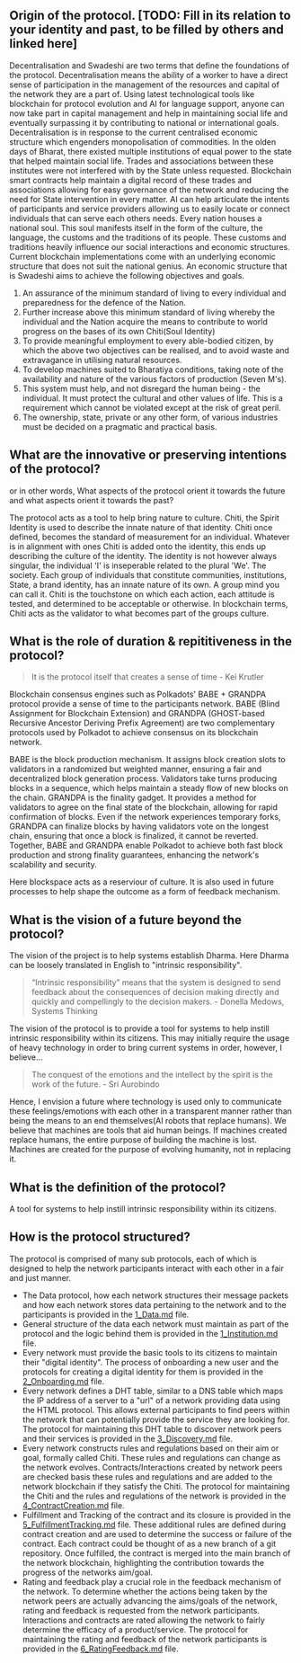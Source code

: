 ## Origin of the protocol. [TODO: Fill in its relation to your identity and past, to be filled by others and linked here]

Decentralisation and Swadeshi are two terms that define the foundations of the protocol. Decentralisation means the ability of a worker to have a direct sense of participation in the management of the resources and capital of the network they are a part of. Using latest technological tools like blockchain for protocol evolution and AI for language support, anyone can now take part in capital management and help in maintaining social life and eventually surpassing it by contributing to national or international goals. Decentralisation is in response to the current centralised economic structure which engenders monopolisation of commodities. In the olden days of Bharat, there existed multiple institutions of equal power to the state that helped maintain social life. Trades and associations between these institutes were not interfered with by the State unless requested. Blockchain smart contracts help maintain a digital record of these trades and associations allowing for easy governance of the network and reducing the need for State intervention in every matter. AI can help articulate the intents of participants and service providers allowing us to easily locate or connect individuals that can serve each others needs.
Every nation houses a national soul. This soul manifests itself in the form of the culture, the language, the customs and the traditions of its people. These customs and traditions heavily influence our social interactions and economic structures. Current blockchain implementations come with an underlying economic structure that does not suit the national genius. An economic structure that is Swadeshi aims to achieve the following objectives and goals.
1. An assurance of the minimum standard of living to every individual and preparedness for the defence of the Nation.
2. Further increase above this minimum standard of living whereby the individual and the Nation acquire the means to contribute to world progress on the bases of its own Chiti(Soul Identity)
3. To provide meaningful employment to every able-bodied citizen, by which the above two objectives can be realised, and to avoid waste and extravagance in utilising natural resources.
4. To develop machines suited to Bharatiya conditions, taking note of the availability and nature of the various factors of production (Seven M's).
5. This system must help, and not disregard the human being - the individual. It must protect the cultural and other values of life. This is a requirement which cannot be violated except at the risk of great peril.
6. The ownership, state, private or any other form, of various industries must be decided on a pragmatic and practical basis.

## What are the innovative or preserving intentions of the protocol?
or in other words, What aspects of the protocol orient it towards the future and what aspects orient it towards the past?

The protocol acts as a tool to help bring nature to culture. Chiti, the Spirit Identity is used to describe the innate nature of that identity. Chiti once defined, becomes the standard of measurement for an individual. Whatever is in alignment with ones Chiti is added onto the identity, this ends up describing the culture of the identity. The identity is not however always singular, the individual 'I' is inseperable related to the plural 'We'. The society. Each group of individuals that constitute communities, institutions, State, a brand identity, has an innate nature of its own. A group mind you can call it. Chiti is the touchstone on which each action, each attitude is tested, and determined to be acceptable or otherwise. In blockchain terms, Chiti acts as the validator to what becomes part of the groups culture.

## What is the role of duration & repititiveness in the protocol?
>It is the protocol itself that creates a sense of time - Kei Krutler

Blockchain consensus engines such as Polkadots' BABE + GRANDPA protocol provide a sense of time to the participants network.
BABE (Blind Assignment for Blockchain Extension) and GRANDPA (GHOST-based Recursive Ancestor Deriving Prefix Agreement) are two complementary protocols used by Polkadot to achieve consensus on its blockchain network.

BABE is the block production mechanism. It assigns block creation slots to validators in a randomized but weighted manner, ensuring a fair and decentralized block generation process. Validators take turns producing blocks in a sequence, which helps maintain a steady flow of new blocks on the chain.
GRANDPA is the finality gadget. It provides a method for validators to agree on the final state of the blockchain, allowing for rapid confirmation of blocks. Even if the network experiences temporary forks, GRANDPA can finalize blocks by having validators vote on the longest chain, ensuring that once a block is finalized, it cannot be reverted.
Together, BABE and GRANDPA enable Polkadot to achieve both fast block production and strong finality guarantees, enhancing the network's scalability and security.

Here blockspace acts as a reserviour of culture. It is also used in future processes to help shape the outcome as a form of feedback mechanism.

## What is the vision of a future beyond the protocol?
The vision of the project is to help systems establish Dharma. Here Dharma can be loosely translated in English to "intrinsic responsibility". 
>“Intrinsic responsibility” means that the system is designed to send feedback about the consequences of decision making directly and quickly and compellingly to the decision makers. - Donella Medows, Systems Thinking

The vision of the protocol is to provide a tool for systems to help instill intrinsic responsibility within its citizens. This may initially require the usage of heavy technology in order to bring current systems in order, however, I believe...
> The conquest of the emotions and the intellect by the spirit is the work of the future. - Sri Aurobindo

Hence, I envision a future where technology is used only to communicate these feelings/emotions with each other in a transparent manner rather than being the means to an end themselves(AI robots that replace humans). We believe that machines are tools that aid human beings. If machines created replace humans, the entire purpose of building the machine is lost. Machines are created for the purpose of evolving humanity, not in replacing it.

## What is the definition of the protocol?
A tool for systems to help instill intrinsic responsibility within its citizens.

## How is the protocol structured?
The protocol is comprised of many sub protocols, each of which is designed to help the network participants interact with each other in a fair and just manner. 
* The Data protocol, how each network structures their message packets and how each network stores data pertaining to the network and to the participants is provided in the [1_Data.md](./1_Data.md) file.
* General structure of the data each network must maintain as part of the protocol and the logic behind them is provided in the [1_Institution.md](./1_Institution.md) file.
* Every network must provide the basic tools to its citizens to maintain their "digital identity". The process of onboarding a new user and the protocols for creating a digital identity for them is provided in the [2_Onboarding.md](./2_Onboarding.md) file.
* Every network defines a DHT table, similar to a DNS table which maps the IP address of a server to a "url" of a network providing data using the HTML protocol. This allows external participants to find peers within the network that can potentially provide the service they are looking for. The protocol for maintaining this DHT table to discover network peers and their services is provided in the [3_Discovery.md](./3_Discovery.md) file.
* Every network constructs rules and regulations based on their aim or goal, formally called Chiti. These rules and regulations can change as the network evolves. Contracts/Interactions created by network peers are checked basis these rules and regulations and are added to the network blockchain if they satisfy the Chiti. The protocol for maintaining the Chiti and the rules and regulations of the network is provided in the [4_ContractCreation.md](./4_ContractCreation.md) file.
* Fulfillment and Tracking of the contract and its closure is provided in the [5_FulfillmentTracking.md](./5_FulfilmentTracking.md) file. These additional rules are defined during contract creation and are used to determine the success or failure of the contract. Each contract could be thought of as a new branch of a git repository. Once fulfilled, the contract is merged into the main branch of the network blockchain, highlighting the contribution towards the progress of the networks aim/goal.
* Rating and feedback play a crucial role in the feedback mechanism of the network. To determine whether the actions being taken by the network peers are actually advancing the aims/goals of the network, rating and feedback is requested from the network participants. Interactions and contracts are rated allowing the network to fairly determine the efficacy of a product/service. The protocol for maintaining the rating and feedback of the network participants is provided in the [6_RatingFeedback.md](./6_RatingFeedback.md) file.